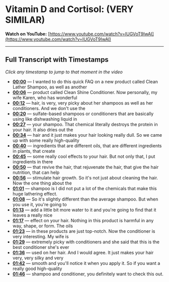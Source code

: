 # Vitamin D and Cortisol: (VERY SIMILAR)

**Watch on YouTube:** [https://www.youtube.com/watch?v=IUGVoT9IwAI](https://www.youtube.com/watch?v=IUGVoT9IwAI)

---

## Full Transcript with Timestamps

*Click any timestamp to jump to that moment in the video*

- **[00:00](https://www.youtube.com/watch?v=IUGVoT9IwAI&t=0s)** — I wanted to do this quick FAQ on a new product called Clean Lather Shampoo, as well as another
- **[00:06](https://www.youtube.com/watch?v=IUGVoT9IwAI&t=6s)** — product called Clean Shine Conditioner. Now personally, my wife Karen, who has wonderful
- **[00:12](https://www.youtube.com/watch?v=IUGVoT9IwAI&t=12s)** — hair, is very, very picky about her shampoos as well as her conditioners. And we don't use the
- **[00:20](https://www.youtube.com/watch?v=IUGVoT9IwAI&t=20s)** — sulfate-based shampoos or conditioners that are basically using like dishwashing liquid in
- **[00:27](https://www.youtube.com/watch?v=IUGVoT9IwAI&t=27s)** — your shampoo. That chemical literally destroys the protein in your hair. It also dries out the
- **[00:34](https://www.youtube.com/watch?v=IUGVoT9IwAI&t=34s)** — hair and it just makes your hair looking really dull. So we came up with some really high-quality
- **[00:40](https://www.youtube.com/watch?v=IUGVoT9IwAI&t=40s)** — ingredients that are different oils, that are different ingredients in plants, that create
- **[00:45](https://www.youtube.com/watch?v=IUGVoT9IwAI&t=45s)** — some really cool effects to your hair. But not only that, I put ingredients in there
- **[00:50](https://www.youtube.com/watch?v=IUGVoT9IwAI&t=50s)** — that revive the hair, that rejuvenate the hair, that give the hair nutrition, that can help
- **[00:56](https://www.youtube.com/watch?v=IUGVoT9IwAI&t=56s)** — stimulate hair growth. So it's not just about cleaning the hair. Now the one thing about the
- **[01:01](https://www.youtube.com/watch?v=IUGVoT9IwAI&t=61s)** — shampoo is I did not put a lot of the chemicals that make this huge lathering effect.
- **[01:08](https://www.youtube.com/watch?v=IUGVoT9IwAI&t=68s)** — So it's slightly different than the average shampoo. But when you use it, you're going to
- **[01:13](https://www.youtube.com/watch?v=IUGVoT9IwAI&t=73s)** — add a little bit more water to it and you're going to find that it leaves a really nice
- **[01:17](https://www.youtube.com/watch?v=IUGVoT9IwAI&t=77s)** — effect on your hair. Nothing in this product is harmful in any way, shape, or form. The oils
- **[01:23](https://www.youtube.com/watch?v=IUGVoT9IwAI&t=83s)** — in these products are just top-notch. Now the conditioner is very interesting. My wife is
- **[01:29](https://www.youtube.com/watch?v=IUGVoT9IwAI&t=89s)** — extremely picky with conditioners and she said that this is the best conditioner she's ever
- **[01:36](https://www.youtube.com/watch?v=IUGVoT9IwAI&t=96s)** — used on her hair. And I would agree. It just makes your hair very, very silky and very
- **[01:42](https://www.youtube.com/watch?v=IUGVoT9IwAI&t=102s)** — smooth and you'll notice it when you apply it. So if you want a really good high-quality
- **[01:46](https://www.youtube.com/watch?v=IUGVoT9IwAI&t=106s)** — shampoo and conditioner, you definitely want to check this out.
